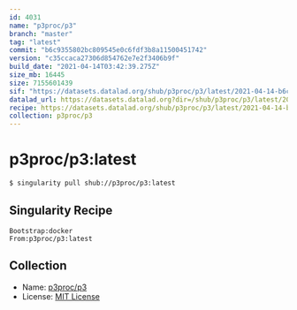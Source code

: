 ```yaml
---
id: 4031
name: "p3proc/p3"
branch: "master"
tag: "latest"
commit: "b6c9355802bc809545e0c6fdf3b8a11500451742"
version: "c35ccaca27306d854762e7e2f3406b9f"
build_date: "2021-04-14T03:42:39.275Z"
size_mb: 16445
size: 7155601439
sif: "https://datasets.datalad.org/shub/p3proc/p3/latest/2021-04-14-b6c93558-c35ccaca/c35ccaca27306d854762e7e2f3406b9f.simg"
datalad_url: https://datasets.datalad.org?dir=/shub/p3proc/p3/latest/2021-04-14-b6c93558-c35ccaca/
recipe: https://datasets.datalad.org/shub/p3proc/p3/latest/2021-04-14-b6c93558-c35ccaca/Singularity
collection: p3proc/p3
---
```


# p3proc/p3:latest

```bash
$ singularity pull shub://p3proc/p3:latest
```

## Singularity Recipe

```singularity
Bootstrap:docker
From:p3proc/p3:latest
```

## Collection

 - Name: [p3proc/p3](https://github.com/p3proc/p3)
 - License: [MIT License](https://api.github.com/licenses/mit)

